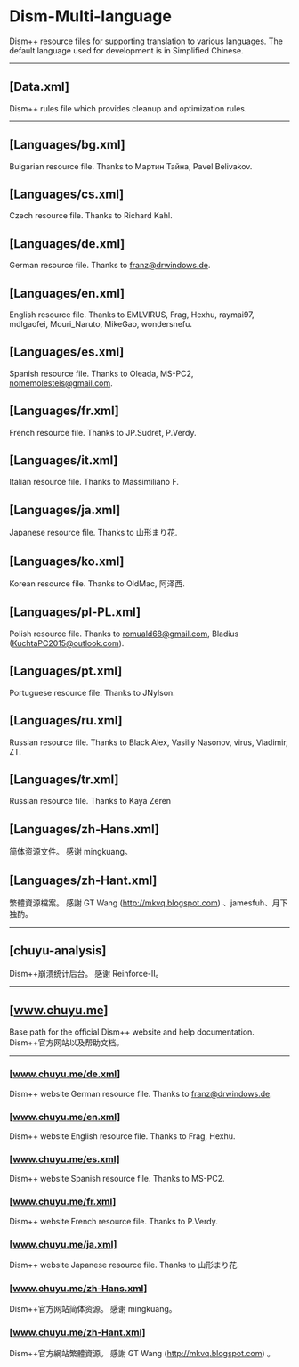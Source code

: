 # Dism-Multi-language
Dism++ resource files for supporting translation to various languages.
The default language used for development is in Simplified Chinese.

---

## [Data.xml]
Dism++ rules file which provides cleanup and optimization rules.

---

## [Languages/bg.xml]
Bulgarian resource file.
Thanks to Мартин Тайна, Pavel Belivakov.

## [Languages/cs.xml]
Czech resource file.
Thanks to Richard Kahl.

## [Languages/de.xml]
German resource file.
Thanks to franz@drwindows.de.

## [Languages/en.xml]
English resource file.
Thanks to EMLVIRUS, Frag, Hexhu, raymai97, mdlgaofei, Mouri_Naruto, MikeGao, wondersnefu.

## [Languages/es.xml]
Spanish resource file.
Thanks to Oleada, MS-PC2, nomemolesteis@gmail.com.

## [Languages/fr.xml]
French resource file.
Thanks to JP.Sudret, P.Verdy.

## [Languages/it.xml]
Italian resource file.
Thanks to Massimiliano F.

## [Languages/ja.xml]
Japanese resource file.
Thanks to 山形まり花.

## [Languages/ko.xml]
Korean resource file.
Thanks to OldMac, 阿泽西.

## [Languages/pl-PL.xml]
Polish resource file.
Thanks to romuald68@gmail.com, Bladius (KuchtaPC2015@outlook.com).

## [Languages/pt.xml]
Portuguese resource file.
Thanks to JNylson.

## [Languages/ru.xml]
Russian resource file.
Thanks to Black Alex, Vasiliy Nasonov, virus, Vladimir, ZT.

## [Languages/tr.xml]
Russian resource file.
Thanks to Kaya Zeren

## [Languages/zh-Hans.xml]
简体资源文件。
感谢 mingkuang。

## [Languages/zh-Hant.xml]
繁體資源檔案。
感謝 GT Wang (http://mkvq.blogspot.com) 、jamesfuh、月下独酌。

---

## [chuyu-analysis]
Dism++崩溃统计后台。
感谢 Reinforce-II。

---

## [www.chuyu.me]
Base path for the official Dism++ website and help documentation.
Dism++官方网站以及帮助文档。

---

### [www.chuyu.me/de.xml]
Dism++ website German resource file.
Thanks to franz@drwindows.de.

### [www.chuyu.me/en.xml]
Dism++ website English resource file.
Thanks to Frag, Hexhu.

### [www.chuyu.me/es.xml]
Dism++ website Spanish resource file.
Thanks to MS-PC2.

### [www.chuyu.me/fr.xml]
Dism++ website French resource file.
Thanks to P.Verdy.

### [www.chuyu.me/ja.xml]
Dism++ website Japanese resource file.
Thanks to 山形まり花.

### [www.chuyu.me/zh-Hans.xml]
Dism++官方网站简体资源。
感谢 mingkuang。

### [www.chuyu.me/zh-Hant.xml]
Dism++官方網站繁體資源。
感謝 GT Wang (http://mkvq.blogspot.com) 。
